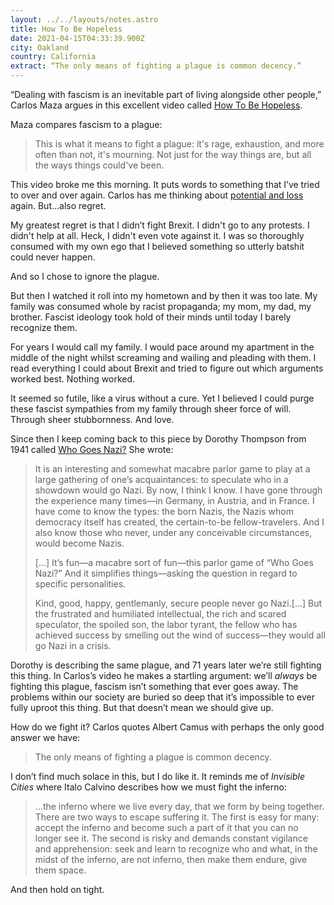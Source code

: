 ```yaml
---
layout: ../../layouts/notes.astro
title: How To Be Hopeless
date: 2021-04-15T04:33:39.900Z
city: Oakland
country: California
extract: “The only means of fighting a plague is common decency.”
---
```


“Dealing with fascism is an inevitable part of living alongside other people,” Carlos Maza argues in this excellent video called [How To Be Hopeless](https://www.youtube.com/watch?v=iJaE_BvLK6U).

Maza compares fascism to a plague:

> This is what it means to fight a plague: it's rage, exhaustion, and more often than not, it's mourning. Not just for the way things are, but all the ways things could've been.

This video broke me this morning. It puts words to something that I’ve tried to over and over again. Carlos has me thinking about [potential and loss](https://www.robinrendle.com/notes/potential-and-loss) again. But...also regret.

My greatest regret is that I didn’t fight Brexit. I didn't go to any protests. I didn't help at all. Heck, I didn't even vote against it. I was so thoroughly consumed with my own ego that I believed something so utterly batshit could never happen.

And so I chose to ignore the plague.

But then I watched it roll into my hometown and by then it was too late. My family was consumed whole by racist propaganda; my mom, my dad, my brother. Fascist ideology took hold of their minds until today I barely recognize them.

For years I would call my family. I would pace around my apartment in the middle of the night whilst screaming and wailing and pleading with them. I read everything I could about Brexit and tried to figure out which arguments worked best. Nothing worked.

It seemed so futile, like a virus without a cure. Yet I believed I could purge these fascist sympathies from my family through sheer force of will. Through sheer stubbornness. And love.

Since then I keep coming back to this piece by Dorothy Thompson from 1941 called [Who Goes Nazi?](https://harpers.org/archive/1941/08/who-goes-nazi/) She wrote:

> It is an interesting and somewhat macabre parlor game to play at a large gathering of one’s acquaintances: to speculate who in a showdown would go Nazi. By now, I think I know. I have gone through the experience many times—in Germany, in Austria, and in France. I have come to know the types: the born Nazis, the Nazis whom democracy itself has created, the certain-to-be fellow-travelers. And I also know those who never, under any conceivable circumstances, would become Nazis.
>
> [...] It’s fun—a macabre sort of fun—this parlor game of “Who Goes Nazi?” And it simplifies things—asking the question in regard to specific personalities.
>
> Kind, good, happy, gentlemanly, secure people never go Nazi.[...] But the frustrated and humiliated intellectual, the rich and scared speculator, the spoiled son, the labor tyrant, the fellow who has achieved success by smelling out the wind of success—they would all go Nazi in a crisis.

Dorothy is describing the same plague, and 71 years later we’re still fighting this thing. In Carlos’s video he makes a startling argument: we’ll _always_ be fighting this plague, fascism isn’t something that ever goes away. The problems within our society are buried so deep that it’s impossible to ever fully uproot this thing. But that doesn’t mean we should give up.

How do we fight it? Carlos quotes Albert Camus with perhaps the only good answer we have:

> The only means of fighting a plague is common decency.

I don’t find much solace in this, but I do like it. It reminds me of _Invisible Cities_ where Italo Calvino describes how we must fight the inferno:

> ...the inferno where we live every day, that we form by being together. There are two ways to escape suffering it. The first is easy for many: accept the inferno and become such a part of it that you can no longer see it. The second is risky and demands constant vigilance and apprehension: seek and learn to recognize who and what, in the midst of the inferno, are not inferno, then make them endure, give them space.

And then hold on tight.
